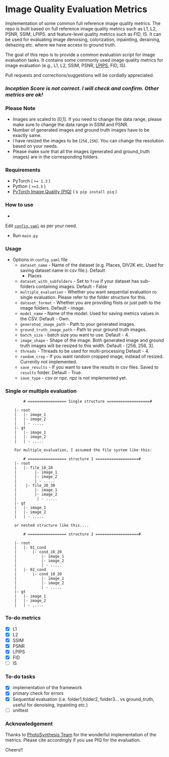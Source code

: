 # Image Quality Evaluation Metrics

Implementation of some common full reference image quality metrics. The repo is built based on full reference image
quality metrics such as L1, L2, PSNR, SSIM, LPIPS. and feature-level quality metrics such as FID, IS. It can be used for
evaluating image denoising, colorization, inpainting, deraining, dehazing etc. where we have access to ground truth.

The goal of this repo is to provide a common evaluation script for image evaluation tasks. It contains some commonly
used image quality metrics for image evaluation (e.g., L1, L2, SSIM,
PSNR, [LPIPS](https://github.com/richzhang/PerceptualSimilarity), FID, IS).

Pull requests and corrections/suggestions will be cordially appreciated.

### *Inception Score is not correct. I will check and confirm. Other metrics are ok!*

### Please Note

- Images are scaled to [0,1]. If you need to change the data range, please make sure to change the data range in SSIM
  and PSNR.
- Number of generated images and ground truth images have to be exactly same.
- I have resized the images to be (`256,256`). You can change the resolution based on your needs.
- Please make sure that all the images (generated and ground_truth images) are in the corresponding folders.

### Requirements

- PyTorch ( `>= 1.3` )
- Python ( `>=3.5` )
- [PyTorch Image Quality (PIQ)](https://github.com/photosynthesis-team/piq) ( `$ pip install piq` )

### How to use

-

Edit [`config.yaml`](https://github.com/SayedNadim/Image-Quality-Evaluation-Metrics/blob/master/src/config/config.yaml)
as per your need.

- Run `main.py`

### Usage

- Options in `config.yaml` file
    - `dataset_name` - Name of the dataset (e.g. Places, DIV2K etc. Used for saving dataset name in csv file.). Default
        - Places
    - `dataset_with_subfolders` - Set to `True` if your dataset has sub-folders containing images. Default - False
    - `multiple_evaluation` - Whether you want sequential evaluation ro single evaluation. Please refer to the folder
      structure for this.
    - `dataset_format` - Whether you are providing flists or just path to the image folders. Default - image.
    - `model_name` - Name of the model. Used for saving metrics values in the CSV. Default - Own.
    - `generated_image_path` - Path to your generated images.
    - `ground_truth_image_path` - Path to your ground truth images.
    - `batch_size` - batch size you want to use. Default - 4.
    - `image_shape` - Shape of the image. Both generated image and ground truth images will be resized to this width.
      Default -  [256, 256, 3].
    - `threads` - Threads to be used for multi-processing Default - 4.
    - `random_crop` - If you want random cropped image, instead of resized. Currently not implemented.
    - `save_results` - If you want to save the results in csv files. Saved to `results` folder. Default - True.
    - `save_type` - csv or npz. npz is not implemented yet.

### Single or multiple evaluation

```
        # ================= Single structure ===================#

    |- root
    |   |- image_1
    |   |- image_2
    |   | - .....
    |- gt
    |   |- image_1
    |   |- image_2
    |   | - .....

    For multiple_evaluation, I assumed the file system like this:

        # ================= structure 1 ===================#
    |- root
    |   |- file_10_20
    |        |- image_1
    |        |- image_2
    |        | - .....
    |    |- file_20_30
    |        |- image_1
    |        |- image_2
    |         | - .....
    |- gt
    |   |- image_1
    |   |- image_2
    |   | - .....

    or nested structure like this....

        # ================= structure 2 ===================#

    |- root
    |   |- 01_cond
    |       |- cond_10_20
    |           |- image_1
    |           |- image_2
    |           | - .....
    |   |- 02_cond
    |       |- cond_10_20
    |           |- image_1
    |           |- image_2
    |           | - .....
    |- gt
    |   |- image_1
    |   |- image_2
    |   | - .....

```

### To-do metrics

- [x] L1
- [x] L2
- [x] SSIM
- [x] PSNR
- [x] LPIPS
- [x] FID
- [ ] IS

### To-do tasks

- [x] implementation of the framework
- [x] primary check for errors
- [x] Sequential evaluation (i.e. folder1,folder2, folder3... vs ground_truth, useful for denoising, inpainting etc.)
- [ ] unittest

### Acknowledgement

Thanks to [PhotoSynthesis Team](https://github.com/photosynthesis-team/piq) for the wonderful implementation of the
metrics. Please cite accordingly if you use PIQ for the evaluation.

Cheers!!
